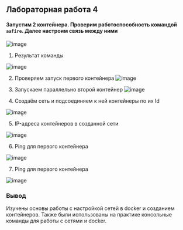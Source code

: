 ## Лабораторная работа 4

#### Запустим 2 контейнера. Проверим работоспособность командой `aafire`. Далее настроим связь между ними

![image](https://github.com/user-attachments/assets/76e8a3c1-dd62-44ac-8f15-9c7557c89621)

1. Результат команды

![image](https://github.com/user-attachments/assets/191c651e-9d9b-439f-87b7-0fb50720e716)

2. Проверяем запуск первого контейнера
![image](https://github.com/user-attachments/assets/41be000f-cca8-4741-b098-d2006bb3a3dd)

3. Запускаем параллельно второй контейнер
![image](https://github.com/user-attachments/assets/81ee5c57-1ad7-4e85-9263-e8cb8b3dd2d2)

4. Создаём сеть и подсоединяем к ней контейнеры по их Id

![image](https://github.com/user-attachments/assets/f801a84b-4e74-405a-80c5-6ef0747eaf70)

5. IP-адреса контейнеров в созданной сети

![image](https://github.com/user-attachments/assets/f7200270-1919-428d-8881-0b83f505c4eb)

6. Ping для первого контейнера

![image](https://github.com/user-attachments/assets/42563822-acf6-4fef-8ae3-a702997d56c4)

7. Ping для первого контейнера

![image](https://github.com/user-attachments/assets/e5cfdc5a-8713-4199-9cc9-77d6806e9805)

### Вывод
Изучены основы работы с настройкой сетей в docker и созданием контейнеров. Также были использованы на практике консольные команды для работы с сетями и docker.
